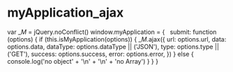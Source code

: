 # myApplication_ajax


var __M_ = jQuery.noConflict()
window.myApplication = {
    submit: function (options) {
        if (this.isMyApplication(options)) {
            __M_.ajax({
                url: options.url,
                data: options.data,
                dataType: options.dataType || ('JSON'),
                type: options.type || ('GET'),
                success: options.success,
                error: options.error,
            })
        } else {
            console.log('no object' + '\n' + '\n' + 'no Array')
        }
    }
}

